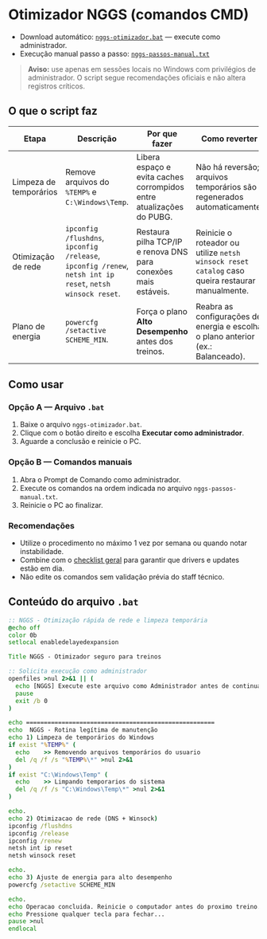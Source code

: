 # Otimizador NGGS (comandos CMD)

- Download automático: [`nggs-otimizador.bat`](../assets/scripts/nggs-otimizador.bat) — execute como administrador.  
- Execução manual passo a passo: [`nggs-passos-manual.txt`](../assets/scripts/nggs-passos-manual.txt)

> **Aviso:** use apenas em sessões locais no Windows com privilégios de administrador. O script segue recomendações oficiais e não altera registros críticos.

## O que o script faz

| Etapa | Descrição | Por que fazer | Como reverter | Impacto esperado |
| --- | --- | --- | --- | --- |
| Limpeza de temporários | Remove arquivos do `%TEMP%` e `C:\Windows\Temp`. | Libera espaço e evita caches corrompidos entre atualizações do PUBG. | Não há reversão; arquivos temporários são regenerados automaticamente. | Reduz stutter causado por arquivos travados. |
| Otimização de rede | `ipconfig /flushdns`, `ipconfig /release`, `ipconfig /renew`, `netsh int ip reset`, `netsh winsock reset`. | Restaura pilha TCP/IP e renova DNS para conexões mais estáveis. | Reinicie o roteador ou utilize `netsh winsock reset catalog` caso queira restaurar manualmente. | Menos perda de pacotes e ping mais consistente. |
| Plano de energia | `powercfg /setactive SCHEME_MIN`. | Força o plano **Alto Desempenho** antes dos treinos. | Reabra as configurações de energia e escolha o plano anterior (ex.: Balanceado). | Clocks mais estáveis em partidas longas. |

## Como usar

### Opção A — Arquivo `.bat`
1. Baixe o arquivo `nggs-otimizador.bat`.  
2. Clique com o botão direito e escolha **Executar como administrador**.  
3. Aguarde a conclusão e reinicie o PC.

### Opção B — Comandos manuais
1. Abra o Prompt de Comando como administrador.  
2. Execute os comandos na ordem indicada no arquivo `nggs-passos-manual.txt`.  
3. Reinicie o PC ao finalizar.

### Recomendações
- Utilize o procedimento no máximo 1 vez por semana ou quando notar instabilidade.  
- Combine com o [checklist geral](checklist.md) para garantir que drivers e updates estão em dia.  
- Não edite os comandos sem validação prévia do staff técnico.

## Conteúdo do arquivo `.bat`

```bat
:: NGGS - Otimização rápida de rede e limpeza temporária
@echo off
color 0b
setlocal enabledelayedexpansion

Title NGGS - Otimizador seguro para treinos

:: Solicita execução como administrador
openfiles >nul 2>&1 || (
  echo [NGGS] Execute este arquivo como Administrador antes de continuar.
  pause
  exit /b 0
)

echo =====================================================
echo  NGGS - Rotina legítima de manutenção
echo 1) Limpeza de temporários do Windows
if exist "%TEMP%" (
  echo    >> Removendo arquivos temporários do usuario
  del /q /f /s "%TEMP%\*" >nul 2>&1
)
if exist "C:\Windows\Temp" (
  echo    >> Limpando temporarios do sistema
  del /q /f /s "C:\Windows\Temp\*" >nul 2>&1
)

echo.
echo 2) Otimizacao de rede (DNS + Winsock)
ipconfig /flushdns
ipconfig /release
ipconfig /renew
netsh int ip reset
netsh winsock reset

echo.
echo 3) Ajuste de energia para alto desempenho
powercfg /setactive SCHEME_MIN

echo.
echo Operacao concluida. Reinicie o computador antes do proximo treino.
echo Pressione qualquer tecla para fechar...
pause >nul
endlocal
```
